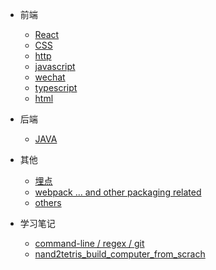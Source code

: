- 前端

  - [React](frontend/react.md)
  - [CSS](frontend/css.md)
  - [http](frontend/http.md)
  - [javascript](frontend/javascript.md)
  - [wechat](frontend/wechat.md)
  - [typescript](frontend/typescript.md)
  - [html](frontend/html.md)

- 后端

  - [JAVA](backend/java.md)

- 其他

  - [埋点](others/track.md)
  - [webpack ... and other packaging related](others/webpack.md)
  - [others](others/others.md)

- 学习笔记

  - [command-line / regex / git](studynotes/MIT_Missing.md)
  - [nand2tetris_build_computer_from_scrach](studynotes/nand2tetris.md)